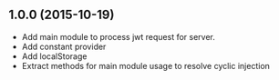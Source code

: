 ## 1.0.0 (2015-10-19)

- Add main module to process jwt request for server.
- Add constant provider
- Add localStorage
- Extract methods for main module usage to resolve cyclic injection